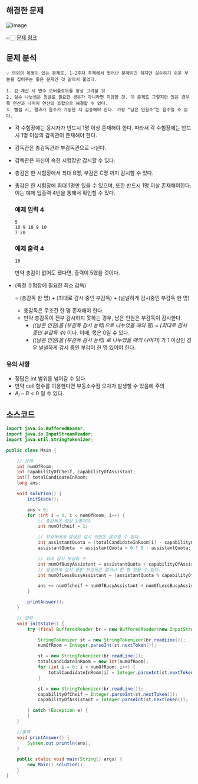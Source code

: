 ## 해결한 문제

![image](https://github.com/SeungYeop-Han/cotejunbi/assets/106862797/932dfec3-ddc5-4ab3-8606-6b8b6dc8a504)

👉🏻 [문제 링크](https://www.acmicpc.net/problem/13458)

## 문제 분석

```
💡 의외의 복병이 있는 문제로, 1~2주차 주제에서 벗어난 문제이긴 하지만 실수하기 쉬운 부분을 집어주는 좋은 문제인 것 같아서 풀었다.

1. 값 계산 시 변수 오버플로우를 항상 고려할 것
2. 실수 나눗셈은 정말로 필요한 경우가 아니라면 지양할 것. 이 문제도 그렇지만 많은 경우 몫 연산과 나머지 연산의 조합으로 해결할 수 있다.
3. 뺄셈 시, 결과가 음수가 가능한 지 검증해야 한다. 가령 “남은 인원수”는 음수일 수 없다.
```

- 각 수험장에는 응시자가 반드시 1명 이상 존재해야 한다. 따라서 각 수험장에는 반드시 1명 이상의 감독관이 존재해야 한다.
- 감독관은 총감독관과 부감독관으로 나뉜다.
- 감독관은 자신이 속한 시험장만 감시할 수 있다.
- 총감은 한 시험장에서 최대 B명, 부감은 C명 까지 감시할 수 있다.
- 총감은 한 시험장에 최대 1명만 있을 수 있으며, 또한 반드시 1명 이상 존재해야한다. 이는 예제 입출력 4번을 통해서 확인할 수 있다.
    
    ### 예제 입력 4
    
    ```
    5
    10 9 10 9 10
    7 20
    ```
    
    ### 예제 출력 4
    
    ```
    10
    ```
    
    만약 총감이 없어도 됐다면, 출력이 5였을 것이다.
    
- (특정 수험장에 필요한 최소 감독)
    
    = (총감독 한 명) + (최대로 감시 중인 부감독) + (널널하게 감시중인 부감독 한 명)
    
    - 총감독은 무조건 한 명 존재해야 한다.
    - 만약 총감독이 전부 감시하지 못하는 경우, 남은 인원은 부감독이 감시한다.
        - _((남은 인원)을 (부감독 감시 능력)으로 나누었을 때의 몫)_ = _(최대로 감시 중인 부감독 수)_ 이다. 이때, 몫은 0일 수 있다.  
        - _((남은 인원)을 (부감독 감시 능력) 로 나누었을 때의 나머지)_ 가 1 이상인 경우 널널하게 감시 중인 부감이 한 명 있어야 한다.

### 유의 사항

- 정답은 int 범위를 넘어갈 수 있다.
- 만약 ceil 함수를 이용한다면 부동소수점 오차가 발생할 수 있음에 주의
- $A_i-B < 0$ 일 수 있다.

## 소스코드
```java
import java.io.BufferedReader;
import java.io.InputStreamReader;
import java.util.StringTokenizer;

public class Main {

    // 상태
    int numOfRoom;
    int capabilityOfCheif, capabilityOfAssistant;
    int[] totalCandidateInRoom;
    long ans;

    void solution() {
        initState();

        ans = 0;
        for (int i = 0; i < numOfRoom; i++) {
            // 총감독은 항상 1명이다.
            int numOfcheif = 1;

            // 부감독에게 할당된 감시 인원은 음수일 수 없다.
            int assistantQuota = (totalCandidateInRoom[i] - capabilityOfCheif);
            assistantQuota  = assistantQuota < 0 ? 0 : assistantQuota;

            // 최대 감시 부감독 수
            int numOfBusyAssistant = assistantQuota / capabilityOfAssistant;
            // 널널하게 감시 중인 부감독은 없거나 한 명 있을 수 있다.
            int numOfLessBusyAssistant = (assistantQuota % capabilityOfAssistant) == 0 ? 0 : 1;

            ans += numOfcheif + numOfBusyAssistant + numOfLessBusyAssistant;
        }

        printAnswer();
    }

    // 입력
    void initState() {
        try (final BufferedReader br = new BufferedReader(new InputStreamReader(System.in))) {

            StringTokenizer st = new StringTokenizer(br.readLine());
            numOfRoom = Integer.parseInt(st.nextToken());

            st = new StringTokenizer(br.readLine());
            totalCandidateInRoom = new int[numOfRoom];
            for (int i = 0; i < numOfRoom; i++) {
                totalCandidateInRoom[i] = Integer.parseInt(st.nextToken());
            }

            st = new StringTokenizer(br.readLine());
            capabilityOfCheif = Integer.parseInt(st.nextToken());
            capabilityOfAssistant = Integer.parseInt(st.nextToken());

        } catch (Exception e) {
        }
    }

    //출력
    void printAnswer() {
        System.out.println(ans);
    }

    public static void main(String[] args) {
        new Main().solution();
    }
}
```
